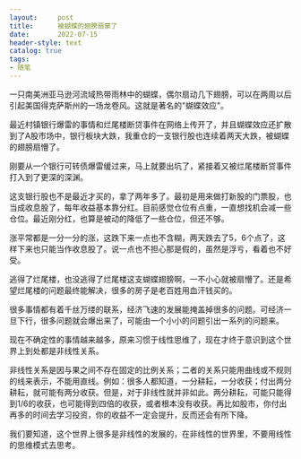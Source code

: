```yaml
---
layout:     post
title:      被蝴蝶的翅膀扇蒙了
date:       2022-07-15
header-style: text
catalog: true
tags:
- 随笔
---
```

一只南美洲亚马逊河流域热带雨林中的蝴蝶，偶尔扇动几下翅膀，可以在两周以后引起美国得克萨斯州的一场龙卷风。这就是著名的"蝴蝶效应"。

最近村镇银行爆雷的事情和烂尾楼断贷事件在网络上传开了，并且蝴蝶效应还扩散到了A股市场中，银行板块大跌，我重仓的一支银行股也连续着两天大跌，被蝴蝶的翅膀扇懵了。

刚要从一个银行可转债爆雷缓过来，马上就要出坑了，紧接着又被烂尾楼断贷事件打入到了更深的深渊。

这支银行股也不是最近才买的，拿了两年多了。最初是用来做打新股的门票股，也当成收息股了，每年收益基本靠分红。目前感觉仓位有点重，一直想找机会减一些仓位。最近刚分红，也算是被动的降低了一些仓位，但还不够。

涨平常都是一分一分的涨，这跌下来一点也不含糊，两天跌去了5，6个点了，这样下来也只能当作收息股了。说一点也不担心那是假的，虽然是浮亏，看着也不好受。

逃得了烂尾楼，也没逃得了烂尾楼这支蝴蝶翅膀啊，一不小心就被扇懵了。还是希望烂尾楼的问题最终能解决，很多的房子是老百姓用血汗钱买的。

很多事情都有着千丝万缕的联系，经济飞速的发展能掩盖掉很多的问题。可经济一旦下行，很多问题就会爆出来了，可能由一个小小的问题引出一系列的问题来。

现在不确定性的事情越来越多，原来习惯于线性思维了，现在才终于意识到这个世界上到处都是非线性关系。

非线性关系是因与果之间不存在固定的比例关系；二者的关系只能用曲线或不规则的线来表示，不能用直线。例如：很多人都知道，一分耕耘，一分收获；付出两分耕耘，就可能有两分收获。但是，对于非线性就并非如此。两分耕耘，可能只能得到1/6的收获，也可能得到四倍的收获，或者根本没有收获。再比如股市，你付出再多的时间去学习投资，你的收益不一定会提升，反而还会有所下降。

我们要知道，这个世界上很多是非线性的发展的，在非线性的世界里，不要用线性的思维模式去思考。